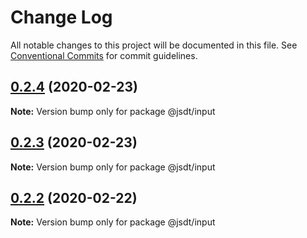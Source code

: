 # Change Log

All notable changes to this project will be documented in this file.
See [Conventional Commits](https://conventionalcommits.org) for commit guidelines.

## [0.2.4](https://github.com/jsdevtools/jsdevtools/compare/@jsdt/input@0.2.1...@jsdt/input@0.2.4) (2020-02-23)

**Note:** Version bump only for package @jsdt/input





## [0.2.3](https://github.com/jsdevtools/jsdevtools/compare/@jsdt/input@0.2.1...@jsdt/input@0.2.3) (2020-02-23)

**Note:** Version bump only for package @jsdt/input





## [0.2.2](https://github.com/jsdevtools/jsdevtools/compare/@jsdt/input@0.2.1...@jsdt/input@0.2.2) (2020-02-22)

**Note:** Version bump only for package @jsdt/input





                                                                                                                                                                                                                                                                                                                                                                                                                                                                                                                                                                                                                                                                                                                                                                                                                                                                                                                                                                                                                                                                                                                                                                                                                                                                                                                                                                                                                                                                                                                                                                            
